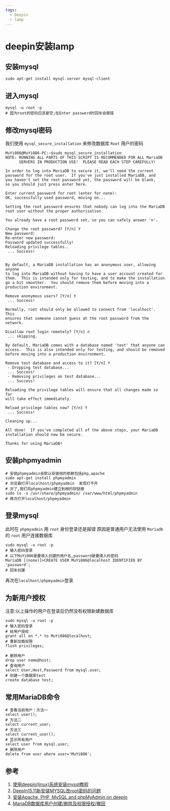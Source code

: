 ```yaml
---
tags:
  - Deepin
  - lamp
---
```

# deepin安装lamp

## 安装mysql
```shell
sudo apt-get install mysql-server mysql-client
```

## 进入mysql
```shell
mysql -u root -p
# 因为root的密码应该是空;在Enter password时回车会报错
```

## 修改mysql密码
我们使用 `mysql_secure_installation` 来修改数据库 `Root` 用户的密码
```shell
MuYi086@MuYi086-PC:~$sudo mysql_secure_installation
NOTE: RUNNING ALL PARTS OF THIS SCRIPT IS RECOMMENDED FOR ALL MariaDB
      SERVERS IN PRODUCTION USE!  PLEASE READ EACH STEP CAREFULLY!

In order to log into MariaDB to secure it, we'll need the current
password for the root user.  If you've just installed MariaDB, and
you haven't set the root password yet, the password will be blank,
so you should just press enter here.

Enter current password for root (enter for none): 
OK, successfully used password, moving on...

Setting the root password ensures that nobody can log into the MariaDB
root user without the proper authorisation.

You already have a root password set, so you can safely answer 'n'.

Change the root password? [Y/n] Y
New password: 
Re-enter new password: 
Password updated successfully!
Reloading privilege tables..
 ... Success!


By default, a MariaDB installation has an anonymous user, allowing anyone
to log into MariaDB without having to have a user account created for
them.  This is intended only for testing, and to make the installation
go a bit smoother.  You should remove them before moving into a
production environment.

Remove anonymous users? [Y/n] Y
 ... Success!

Normally, root should only be allowed to connect from 'localhost'.  This
ensures that someone cannot guess at the root password from the network.

Disallow root login remotely? [Y/n] n
 ... skipping.

By default, MariaDB comes with a database named 'test' that anyone can
access.  This is also intended only for testing, and should be removed
before moving into a production environment.

Remove test database and access to it? [Y/n] Y
 - Dropping test database...
 ... Success!
 - Removing privileges on test database...
 ... Success!

Reloading the privilege tables will ensure that all changes made so far
will take effect immediately.

Reload privilege tables now? [Y/n] Y
 ... Success!

Cleaning up...

All done!  If you've completed all of the above steps, your MariaDB
installation should now be secure.

Thanks for using MariaDB!
```

## 安装phpmyadmin
```shell
# 安装phpmyadmin会默认安装他的依赖包括php,apache
sudo apt-get install phpmyadmin
# 浏览器打开localhost/phpmyadmin  发现打不开
# 对了,我们将phpmyadmin建立到根的软链接
sudo ln -s /usr/share/phpmyadmin/ /var/www/html/phpmyadmin
# 再次打开localhost/phpmyadmin
```

## 登录mysql
此时在 `phpmyadmin` 用 `root` 身份登录还是报错
原因是普通用户无法使用 `Mariadb` 的 `root` 用户连接数据库
```shell
sudo mysql -u root -p
# 输入密码登录
# 以下MuYi086是要填入创建的用户名,password是要填入的密码
MariaDB [(none)]>CREATE USER MuYi086@localhost IDENTIFIED BY 'password';
# 回车创建
```
再次在`localhost/phpmyadmin`登录

## 为新用户授权
注意:以上操作的用户在登录后仍然没有权限新建数据库
```shell
sudo mysql -u root -p
# 输入密码登录
# 给用户授权
grant all on *.* to MuYi086@localhost;
# 重新加载权限
flush privileges;

# 删除用户
drop user name@host;
# 查询用户
select User,Host,Password from mysql.user;
# 创建一个数据库test
create database test;
```

## 常用MariaDB命令
```shell
# 查看当前用户：方法一
select user();
# 方法二
select current_user;
# 方法三
select current_user();
# 显示所有用户
select user from mysql.user;
# 删除用户
delete from user where user='MuYi086';
```


## 参考
1. [使用deepin(linux)系统安装mysql教程](https://blog.csdn.net/weixin_42747717/article/details/83788580)
1. [DeepIn15.11新安装MYSQL改root密码的问题](https://zhuanlan.zhihu.com/p/76483155)
1. [安装Apache, PHP, MySQL and phpMyAdmin on deepin](https://bbs.deepin.org/forum.php?mod=viewthread&tid=42668)
1. [MariaDB数据库用户创建/删除及权限授权/撤回](https://www.cnblogs.com/apollo1616/articles/10294490.html)